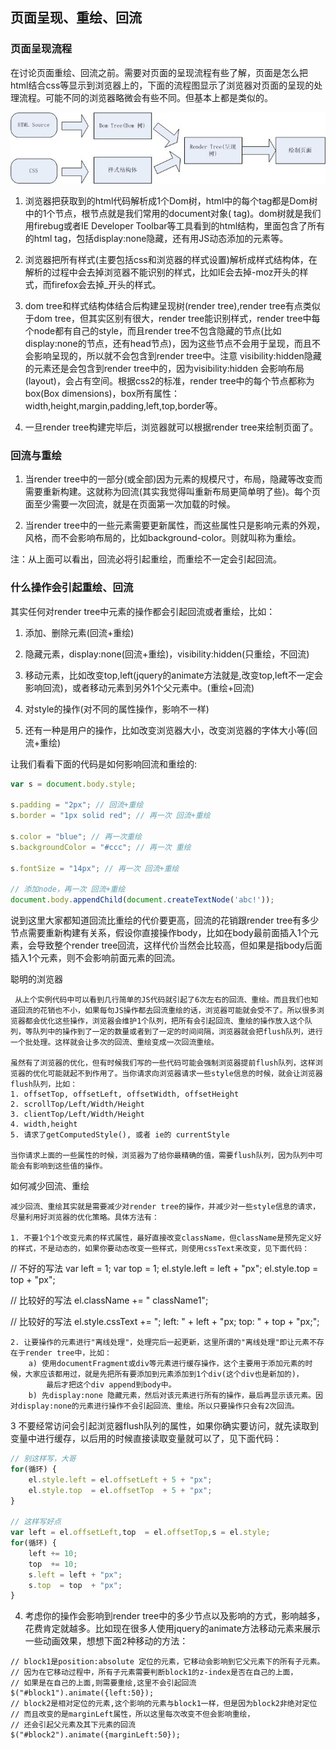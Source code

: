 ## 页面呈现、重绘、回流

### 页面呈现流程 

在讨论页面重绘、回流之前。需要对页面的呈现流程有些了解，页面是怎么把html结合css等显示到浏览器上的，下面的流程图显示了浏览器对页面的呈现的处理流程。可能不同的浏览器略微会有些不同。但基本上都是类似的。
     
![](/image/3-11-1.jpg)


1. 浏览器把获取到的html代码解析成1个Dom树，html中的每个tag都是Dom树中的1个节点，根节点就是我们常用的document对象(<html> tag)。dom树就是我们用firebug或者IE Developer Toolbar等工具看到的html结构，里面包含了所有的html tag，包括display:none隐藏，还有用JS动态添加的元素等。

2. 浏览器把所有样式(主要包括css和浏览器的样式设置)解析成样式结构体，在解析的过程中会去掉浏览器不能识别的样式，比如IE会去掉-moz开头的样式，而firefox会去掉_开头的样式。

3. dom tree和样式结构体结合后构建呈现树(render tree),render tree有点类似于dom tree，但其实区别有很大，render tree能识别样式，render tree中每个node都有自己的style，而且render tree不包含隐藏的节点(比如display:none的节点，还有head节点)，因为这些节点不会用于呈现，而且不会影响呈现的，所以就不会包含到render tree中。注意 visibility:hidden隐藏的元素还是会包含到render tree中的，因为visibility:hidden 会影响布局(layout)，会占有空间。根据css2的标准，render tree中的每个节点都称为box(Box dimensions)，box所有属性：width,height,margin,padding,left,top,border等。

4. 一旦render tree构建完毕后，浏览器就可以根据render tree来绘制页面了。

### 回流与重绘

1. 当render tree中的一部分(或全部)因为元素的规模尺寸，布局，隐藏等改变而需要重新构建。这就称为回流(其实我觉得叫重新布局更简单明了些)。每个页面至少需要一次回流，就是在页面第一次加载的时候。

2. 当render tree中的一些元素需要更新属性，而这些属性只是影响元素的外观，风格，而不会影响布局的，比如background-color。则就叫称为重绘。

注：从上面可以看出，回流必将引起重绘，而重绘不一定会引起回流。


### 什么操作会引起重绘、回流
   
其实任何对render tree中元素的操作都会引起回流或者重绘，比如：

1. 添加、删除元素(回流+重绘)

2. 隐藏元素，display:none(回流+重绘)，visibility:hidden(只重绘，不回流)

3. 移动元素，比如改变top,left(jquery的animate方法就是,改变top,left不一定会影响回流)，或者移动元素到另外1个父元素中。(重绘+回流)

4. 对style的操作(对不同的属性操作，影响不一样)

5. 还有一种是用户的操作，比如改变浏览器大小，改变浏览器的字体大小等(回流+重绘)

让我们看看下面的代码是如何影响回流和重绘的: 

```javascript
var s = document.body.style; 

s.padding = "2px"; // 回流+重绘
s.border = "1px solid red"; // 再一次 回流+重绘

s.color = "blue"; // 再一次重绘
s.backgroundColor = "#ccc"; // 再一次 重绘

s.fontSize = "14px"; // 再一次 回流+重绘

// 添加node，再一次 回流+重绘
document.body.appendChild(document.createTextNode('abc!'));
```

说到这里大家都知道回流比重绘的代价要更高，回流的花销跟render tree有多少节点需要重新构建有关系，假设你直接操作body，比如在body最前面插入1个元素，会导致整个render tree回流，这样代价当然会比较高，但如果是指body后面插入1个元素，则不会影响前面元素的回流。

聪明的浏览器

     从上个实例代码中可以看到几行简单的JS代码就引起了6次左右的回流、重绘。而且我们也知道回流的花销也不小，如果每句JS操作都去回流重绘的话，浏览器可能就会受不了。所以很多浏览器都会优化这些操作，浏览器会维护1个队列，把所有会引起回流、重绘的操作放入这个队列，等队列中的操作到了一定的数量或者到了一定的时间间隔，浏览器就会把flush队列，进行一个批处理。这样就会让多次的回流、重绘变成一次回流重绘。

    虽然有了浏览器的优化，但有时候我们写的一些代码可能会强制浏览器提前flush队列，这样浏览器的优化可能就起不到作用了。当你请求向浏览器请求一些style信息的时候，就会让浏览器flush队列，比如：
    1. offsetTop, offsetLeft, offsetWidth, offsetHeight
    2. scrollTop/Left/Width/Height
    3. clientTop/Left/Width/Height
    4. width,height
    5. 请求了getComputedStyle(), 或者 ie的 currentStyle
    
    当你请求上面的一些属性的时候，浏览器为了给你最精确的值，需要flush队列，因为队列中可能会有影响到这些值的操作。

如何减少回流、重绘

    减少回流、重绘其实就是需要减少对render tree的操作，并减少对一些style信息的请求，尽量利用好浏览器的优化策略。具体方法有：

    1. 不要1个1个改变元素的样式属性，最好直接改变className，但className是预先定义好的样式，不是动态的，如果你要动态改变一些样式，则使用cssText来改变，见下面代码：
// 不好的写法
var left = 1;
var top = 1;
el.style.left = left + "px";
el.style.top  = top  + "px";

// 比较好的写法 
el.className += " className1";

// 比较好的写法 
el.style.cssText += "; left: " + left + "px; top: " + top + "px;";

    2. 让要操作的元素进行"离线处理"，处理完后一起更新，这里所谓的"离线处理"即让元素不存在于render tree中，比如：
        a) 使用documentFragment或div等元素进行缓存操作，这个主要用于添加元素的时候，大家应该都用过，就是先把所有要添加到元素添加到1个div(这个div也是新加的)，
            最后才把这个div append到body中。
        b) 先display:none 隐藏元素，然后对该元素进行所有的操作，最后再显示该元素。因对display:none的元素进行操作不会引起回流、重绘。所以只要操作只会有2次回流。

3 不要经常访问会引起浏览器flush队列的属性，如果你确实要访问，就先读取到变量中进行缓存，以后用的时候直接读取变量就可以了，见下面代码：

```javascript
// 别这样写，大哥
for(循环) {
    el.style.left = el.offsetLeft + 5 + "px";
    el.style.top  = el.offsetTop  + 5 + "px";
}

// 这样写好点
var left = el.offsetLeft,top  = el.offsetTop,s = el.style;
for(循环) {
    left += 10;
    top  += 10;
    s.left = left + "px";
    s.top  = top  + "px";
}
```

4. 考虑你的操作会影响到render tree中的多少节点以及影响的方式，影响越多，花费肯定就越多。比如现在很多人使用jquery的animate方法移动元素来展示一些动画效果，想想下面2种移动的方法：
    
```
// block1是position:absolute 定位的元素，它移动会影响到它父元素下的所有子元素。
// 因为在它移动过程中，所有子元素需要判断block1的z-index是否在自己的上面，
// 如果是在自己的上面,则需要重绘,这里不会引起回流
$("#block1").animate({left:50});
// block2是相对定位的元素,这个影响的元素与block1一样，但是因为block2非绝对定位
// 而且改变的是marginLeft属性，所以这里每次改变不但会影响重绘，
// 还会引起父元素及其下元素的回流
$("#block2").animate({marginLeft:50});
```
